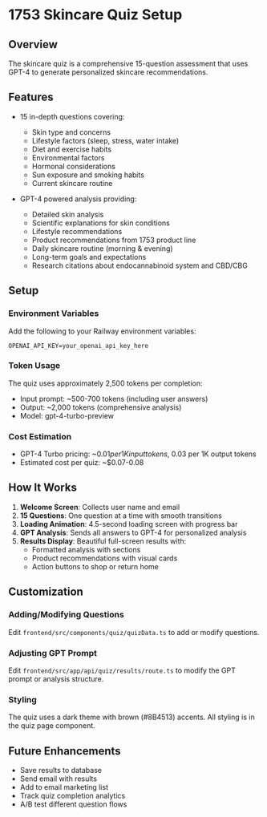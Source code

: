 # 1753 Skincare Quiz Setup

## Overview
The skincare quiz is a comprehensive 15-question assessment that uses GPT-4 to generate personalized skincare recommendations.

## Features
- 15 in-depth questions covering:
  - Skin type and concerns
  - Lifestyle factors (sleep, stress, water intake)
  - Diet and exercise habits
  - Environmental factors
  - Hormonal considerations
  - Sun exposure and smoking habits
  - Current skincare routine

- GPT-4 powered analysis providing:
  - Detailed skin analysis
  - Scientific explanations for skin conditions
  - Lifestyle recommendations
  - Product recommendations from 1753 product line
  - Daily skincare routine (morning & evening)
  - Long-term goals and expectations
  - Research citations about endocannabinoid system and CBD/CBG

## Setup

### Environment Variables
Add the following to your Railway environment variables:

```
OPENAI_API_KEY=your_openai_api_key_here
```

### Token Usage
The quiz uses approximately 2,500 tokens per completion:
- Input prompt: ~500-700 tokens (including user answers)
- Output: ~2,000 tokens (comprehensive analysis)
- Model: gpt-4-turbo-preview

### Cost Estimation
- GPT-4 Turbo pricing: ~$0.01 per 1K input tokens, ~$0.03 per 1K output tokens
- Estimated cost per quiz: ~$0.07-0.08

## How It Works

1. **Welcome Screen**: Collects user name and email
2. **15 Questions**: One question at a time with smooth transitions
3. **Loading Animation**: 4.5-second loading screen with progress bar
4. **GPT Analysis**: Sends all answers to GPT-4 for personalized analysis
5. **Results Display**: Beautiful full-screen results with:
   - Formatted analysis with sections
   - Product recommendations with visual cards
   - Action buttons to shop or return home

## Customization

### Adding/Modifying Questions
Edit `frontend/src/components/quiz/quizData.ts` to add or modify questions.

### Adjusting GPT Prompt
Edit `frontend/src/app/api/quiz/results/route.ts` to modify the GPT prompt or analysis structure.

### Styling
The quiz uses a dark theme with brown (#8B4513) accents. All styling is in the quiz page component.

## Future Enhancements
- Save results to database
- Send email with results
- Add to email marketing list
- Track quiz completion analytics
- A/B test different question flows 
